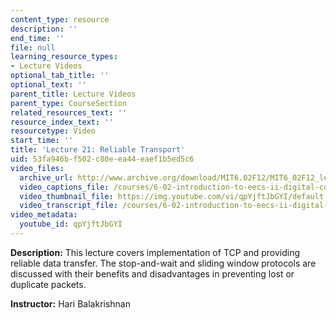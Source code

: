 ```yaml
---
content_type: resource
description: ''
end_time: ''
file: null
learning_resource_types:
- Lecture Videos
optional_tab_title: ''
optional_text: ''
parent_title: Lecture Videos
parent_type: CourseSection
related_resources_text: ''
resource_index_text: ''
resourcetype: Video
start_time: ''
title: 'Lecture 21: Reliable Transport'
uid: 53fa946b-f502-c80e-ea44-eaef1b5ed5c6
video_files:
  archive_url: http://www.archive.org/download/MIT6.02F12/MIT6_02F12_lec21_300k.mp4
  video_captions_file: /courses/6-02-introduction-to-eecs-ii-digital-communication-systems-fall-2012/d4e22ece4c56578ba01f92342106f777_qpYjftJbGYI.vtt
  video_thumbnail_file: https://img.youtube.com/vi/qpYjftJbGYI/default.jpg
  video_transcript_file: /courses/6-02-introduction-to-eecs-ii-digital-communication-systems-fall-2012/b0208d8aa33817c63b1e0c8896c14638_qpYjftJbGYI.pdf
video_metadata:
  youtube_id: qpYjftJbGYI
---
```


**Description:** This lecture covers implementation of TCP and providing reliable data transfer. The stop-and-wait and sliding window protocols are discussed with their benefits and disadvantages in preventing lost or duplicate packets.

**Instructor:** Hari Balakrishnan